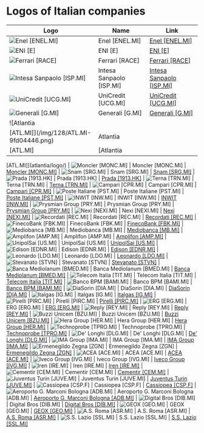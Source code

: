 # Logos of Italian companies

| Logo | Name  | Link |
| ---- | ----  | ---- |
| ![Enel [ENEL.MI]](/img/128/ENEL.MI-daea81bf.png) | Enel [ENEL.MI] | [Enel [ENEL.MI]](enel/logo/)
| ![ENI [E]](/img/128/E-d825d739.png) | ENI [E] | [ENI [E]](eni/logo/)
| ![Ferrari [RACE]](/img/128/RACE-5aa25c7d.png) | Ferrari [RACE] | [Ferrari [RACE]](ferrari/logo/)
| ![Intesa Sanpaolo [ISP.MI]](/img/128/ISP.MI-e2368241.png) | Intesa Sanpaolo [ISP.MI] | [Intesa Sanpaolo [ISP.MI]](intesa-sanpaolo/logo/)
| ![UniCredit [UCG.MI]](/img/128/UCG.MI-fcf0d2f1.png) | UniCredit [UCG.MI] | [UniCredit [UCG.MI]](unicredit/logo/)
| ![Generali [G.MI]](/img/128/G.MI-3a772144.png) | Generali [G.MI] | [Generali [G.MI]](generali/logo/)
| ![Atlantia
 [ATL.MI]](/img/128/ATL.MI-9fd04446.png) | Atlantia
 [ATL.MI] | [Atlantia
 [ATL.MI]](atlantia/logo/)
| ![Moncler [MONC.MI]](/img/128/MONC.MI-733d2d2a.png) | Moncler [MONC.MI] | [Moncler [MONC.MI]](moncler/logo/)
| ![Snam [SRG.MI]](/img/128/SRG.MI-7792f84e.png) | Snam [SRG.MI] | [Snam [SRG.MI]](snam/logo/)
| ![Prada [1913.HK]](/img/128/1913.HK-6fdc75a8.png) | Prada [1913.HK] | [Prada [1913.HK]](prada/logo/)
| ![Terna [TRN.MI]](/img/128/TRN.MI-89f0afad.png) | Terna [TRN.MI] | [Terna [TRN.MI]](terna/logo/)
| ![Campari [CPR.MI]](/img/128/CPR.MI-964f695b.png) | Campari [CPR.MI] | [Campari [CPR.MI]](campari/logo/)
| ![Poste Italiane
 [PST.MI]](/img/128/PST.MI-7e2dec81.png) | Poste Italiane
 [PST.MI] | [Poste Italiane
 [PST.MI]](poste-italiane/logo/)
| ![INWIT
 [INW.MI]](/img/128/INW.MI-0bd18fc7.png) | INWIT
 [INW.MI] | [INWIT
 [INW.MI]](inwit/logo/)
| ![Prysmian Group
 [PRY.MI]](/img/128/PRY.MI-080ff4f7.png) | Prysmian Group
 [PRY.MI] | [Prysmian Group
 [PRY.MI]](prysmian-group/logo/)
| ![Nexi [NEXI.MI]](/img/128/NEXI.MI-2919f02f.png) | Nexi [NEXI.MI] | [Nexi [NEXI.MI]](nexi/logo/)
| ![Recordati
 [REC.MI]](/img/128/REC.MI-24e70325.png) | Recordati
 [REC.MI] | [Recordati
 [REC.MI]](recordati/logo/)
| ![FinecoBank
 [FBK.MI]](/img/128/FBK.MI-cd445a5c.png) | FinecoBank
 [FBK.MI] | [FinecoBank
 [FBK.MI]](finecobank/logo/)
| ![Mediobanca [MB.MI]](/img/128/MB.MI-c7b4072f.png) | Mediobanca [MB.MI] | [Mediobanca [MB.MI]](mediobanca/logo/)
| ![Amplifon [AMP.MI]](/img/128/AMP.MI-cc2a43bb.png) | Amplifon [AMP.MI] | [Amplifon [AMP.MI]](amplifon/logo/)
| ![UnipolSai [US.MI]](/img/128/US.MI-190e0854.png) | UnipolSai [US.MI] | [UnipolSai [US.MI]](unipolsai/logo/)
| ![Edison [EDNR.MI]](/img/128/EDNR.MI-7c81207f.png) | Edison [EDNR.MI] | [Edison [EDNR.MI]](edison/logo/)
| ![Leonardo [LDO.MI]](/img/128/LDO.MI-c733782e.png) | Leonardo [LDO.MI] | [Leonardo [LDO.MI]](leonardo/logo/)
| ![Stevanato [STVN]](/img/128/STVN-141c31d6.png) | Stevanato [STVN] | [Stevanato [STVN]](stevanato/logo/)
| ![Banca Mediolanum
 [BMED.MI]](/img/128/BMED.MI-efe888bb.png) | Banca Mediolanum
 [BMED.MI] | [Banca Mediolanum
 [BMED.MI]](banca-mediolanum/logo/)
| ![Telecom Italia
 [TIT.MI]](/img/128/TIT.MI-d8104706.png) | Telecom Italia
 [TIT.MI] | [Telecom Italia
 [TIT.MI]](telecom-italia/logo/)
| ![Banco BPM [BAMI.MI]](/img/128/BAMI.MI-952985d9.png) | Banco BPM [BAMI.MI] | [Banco BPM [BAMI.MI]](banco-bpm/logo/)
| ![DiaSorin [DIA.MI]](/img/128/DIA.MI-3cb6a28e.png) | DiaSorin [DIA.MI] | [DiaSorin [DIA.MI]](diasorin/logo/)
| ![Italgas [IG.MI]](/img/128/IG.MI-feb59b38.png) | Italgas [IG.MI] | [Italgas [IG.MI]](italgas/logo/)
| ![Pirelli
 [PIRC.MI]](/img/128/PIRC.MI-5f90761b.png) | Pirelli
 [PIRC.MI] | [Pirelli
 [PIRC.MI]](pirelli/logo/)
| ![ERG [ERG.MI]](/img/128/ERG.MI-d1e916b5.png) | ERG [ERG.MI] | [ERG [ERG.MI]](erg/logo/)
| ![Reply [REY.MI]](/img/128/REY.MI-b3ae4cc4.png) | Reply [REY.MI] | [Reply [REY.MI]](reply/logo/)
| ![Buzzi Unicem
 [BZU.MI]](/img/128/BZU.MI-42277396.png) | Buzzi Unicem
 [BZU.MI] | [Buzzi Unicem
 [BZU.MI]](buzzi-unicem/logo/)
| ![Hera Group [HER.MI]](/img/128/HER.MI-1cbcfd28.png) | Hera Group [HER.MI] | [Hera Group [HER.MI]](hera/logo/)
| ![Technoprobe [TPRO.MI]](/img/128/TPRO.MI-92428935.png) | Technoprobe [TPRO.MI] | [Technoprobe [TPRO.MI]](technoprobe/logo/)
| ![De' Longhi [DLG.MI]](/img/128/DLG.MI-da5927b0.png) | De' Longhi [DLG.MI] | [De' Longhi [DLG.MI]](delonghi/logo/)
| ![IMA Group [IMA.MI]](/img/128/IMA.MI-bf752539.png) | IMA Group [IMA.MI] | [IMA Group [IMA.MI]](ima-group/logo/)
| ![Ermenegildo Zegna [ZGN]](/img/128/ZGN-56998a15.png) | Ermenegildo Zegna [ZGN] | [Ermenegildo Zegna [ZGN]](ermenegildo-zegna/logo/)
| ![ACEA [ACE.MI]](/img/128/ACE.MI-51f3295d.png) | ACEA [ACE.MI] | [ACEA [ACE.MI]](acea/logo/)
| ![Iveco Group [IVG.MI]](/img/128/IVG.MI-36c0c321.png) | Iveco Group [IVG.MI] | [Iveco Group [IVG.MI]](iveco-group/logo/)
| ![Iren [IRE.MI]](/img/128/IRE.MI-5a0d256f.png) | Iren [IRE.MI] | [Iren [IRE.MI]](iren/logo/)
| ![Cementir [CEM.MI]](/img/128/CEM.MI-632472e6.png) | Cementir [CEM.MI] | [Cementir [CEM.MI]](cementir/logo/)
| ![Juventus Turin
 [JUVE.MI]](/img/128/JUVE.MI-93923499.png) | Juventus Turin
 [JUVE.MI] | [Juventus Turin
 [JUVE.MI]](juventus-turin/logo/)
| ![Cassiopea [CSP.F]](/img/128/CSP.F-c8528840.png) | Cassiopea [CSP.F] | [Cassiopea [CSP.F]](cassiopea/logo/)
| ![Aeroporto G. Marconi Bologna [ADB.MI]](/img/128/ADB.MI-08f32e04.png) | Aeroporto G. Marconi Bologna [ADB.MI] | [Aeroporto G. Marconi Bologna [ADB.MI]](aeroporto-bologna/logo/)
| ![Digital Bros [DIB.MI]](/img/128/DIB.MI-e868bdf5.png) | Digital Bros [DIB.MI] | [Digital Bros [DIB.MI]](digital-bros/logo/)
| ![GEOX [GEO.MI]](/img/128/GEO.MI-4b3231fd.png) | GEOX [GEO.MI] | [GEOX [GEO.MI]](geox/logo/)
| ![A.S. Roma [ASR.MI]](/img/128/ASR.MI-61e9d4ac.png) | A.S. Roma [ASR.MI] | [A.S. Roma [ASR.MI]](as-roma/logo/)
| ![S.S. Lazio [SSL.MI]](/img/128/SSL.MI-0bbff57e.png) | S.S. Lazio [SSL.MI] | [S.S. Lazio [SSL.MI]](ss-lazio/logo/)
